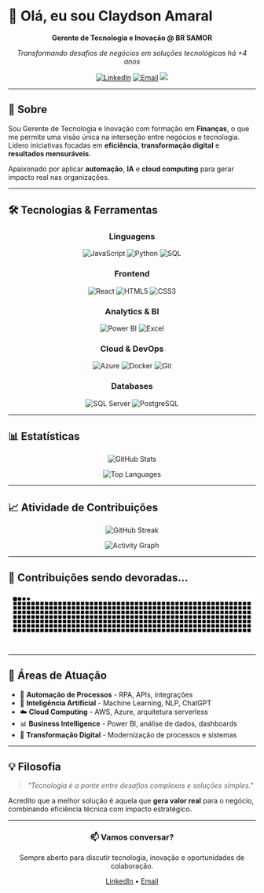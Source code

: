# 👋 Olá, eu sou Claydson Amaral

<div align="center">
  
  **Gerente de Tecnologia e Inovação @ BR SAMOR**
  
  *Transformando desafios de negócios em soluções tecnológicas há +4 anos*

  [![LinkedIn](https://img.shields.io/badge/LinkedIn-0077B5?style=flat&logo=linkedin&logoColor=white)](https://www.linkedin.com/in/claydson-cardozo/)
  [![Email](https://img.shields.io/badge/Email-D14836?style=flat&logo=gmail&logoColor=white)](mailto:cl4ydson.amaral@gmail.com)
  ![](https://komarev.com/ghpvc/?username=Cl4ydson&color=blue&style=flat)

</div>

---

## 💼 Sobre

Sou Gerente de Tecnologia e Inovação com formação em **Finanças**, o que me permite uma visão única na interseção entre negócios e tecnologia. Lidero iniciativas focadas em **eficiência**, **transformação digital** e **resultados mensuráveis**.

Apaixonado por aplicar **automação**, **IA** e **cloud computing** para gerar impacto real nas organizações.

---

## 🛠️ Tecnologias & Ferramentas

<div align="center">

### Linguagens
![JavaScript](https://img.shields.io/badge/-JavaScript-F7DF1E?style=for-the-badge&logo=javascript&logoColor=black)
![Python](https://img.shields.io/badge/-Python-3776AB?style=for-the-badge&logo=python&logoColor=white)
![SQL](https://img.shields.io/badge/-SQL-4479A1?style=for-the-badge&logo=postgresql&logoColor=white)

### Frontend
![React](https://img.shields.io/badge/-React-61DAFB?style=for-the-badge&logo=react&logoColor=black)
![HTML5](https://img.shields.io/badge/-HTML5-E34F26?style=for-the-badge&logo=html5&logoColor=white)
![CSS3](https://img.shields.io/badge/-CSS3-1572B6?style=for-the-badge&logo=css3&logoColor=white)

### Analytics & BI
![Power BI](https://img.shields.io/badge/-Power_BI-F2C811?style=for-the-badge&logo=powerbi&logoColor=black)
![Excel](https://img.shields.io/badge/-Excel-217346?style=for-the-badge&logo=microsoftexcel&logoColor=white)

### Cloud & DevOps
![Azure](https://img.shields.io/badge/-Azure-0078D4?style=for-the-badge&logo=microsoftazure&logoColor=white)
![Docker](https://img.shields.io/badge/-Docker-2496ED?style=for-the-badge&logo=docker&logoColor=white)
![Git](https://img.shields.io/badge/-Git-F05032?style=for-the-badge&logo=git&logoColor=white)

### Databases
![SQL Server](https://img.shields.io/badge/-SQL_Server-CC2927?style=for-the-badge&logo=microsoftsqlserver&logoColor=white)
![PostgreSQL](https://img.shields.io/badge/-PostgreSQL-336791?style=for-the-badge&logo=postgresql&logoColor=white)


</div>

---

## 📊 Estatísticas

<div align="center">

![GitHub Stats](https://github-readme-stats.vercel.app/api?username=Cl4ydson&show_icons=true&theme=dark&hide_border=true&bg_color=0d1117&title_color=58a6ff&icon_color=58a6ff&text_color=c9d1d9)

![Top Languages](https://github-readme-stats.vercel.app/api/top-langs/?username=Cl4ydson&layout=compact&theme=dark&hide_border=true&bg_color=0d1117&title_color=58a6ff&text_color=c9d1d9)

</div>

---

## 📈 Atividade de Contribuições

<div align="center">

![GitHub Streak](https://github-readme-streak-stats.herokuapp.com/?user=Cl4ydson&theme=dark&hide_border=true&background=0d1117&stroke=58a6ff&ring=58a6ff&fire=58a6ff&currStreakLabel=58a6ff)

![Activity Graph](https://github-readme-activity-graph.vercel.app/graph?username=Cl4ydson&theme=github-compact&hide_border=true&bg_color=0d1117&color=58a6ff&line=58a6ff&point=ffffff&area=true&custom_title=Contribuições%20nos%20últimos%2012%20meses)

</div>

---

## 🐍 Contribuições sendo devoradas...

<div align="center">

![Snake animation](https://raw.githubusercontent.com/Cl4ydson/Cl4ydson/output/github-snake-dark.svg)

</div>

---

## 🎯 Áreas de Atuação

- 🤖 **Automação de Processos** - RPA, APIs, integrações
- 🧠 **Inteligência Artificial** - Machine Learning, NLP, ChatGPT
- ☁️ **Cloud Computing** - AWS, Azure, arquitetura serverless
- 📊 **Business Intelligence** - Power BI, análise de dados, dashboards
- 🔄 **Transformação Digital** - Modernização de processos e sistemas

---

## 💡 Filosofia

> *"Tecnologia é a ponte entre desafios complexos e soluções simples."*

Acredito que a melhor solução é aquela que **gera valor real** para o negócio, combinando eficiência técnica com impacto estratégico.

---

<div align="center">

### 📫 Vamos conversar?

Sempre aberto para discutir tecnologia, inovação e oportunidades de colaboração.

[LinkedIn](https://www.linkedin.com/in/claydson-cardozo/) • [Email](mailto:cl4ydson.amaral@gmail.com)

</div>
